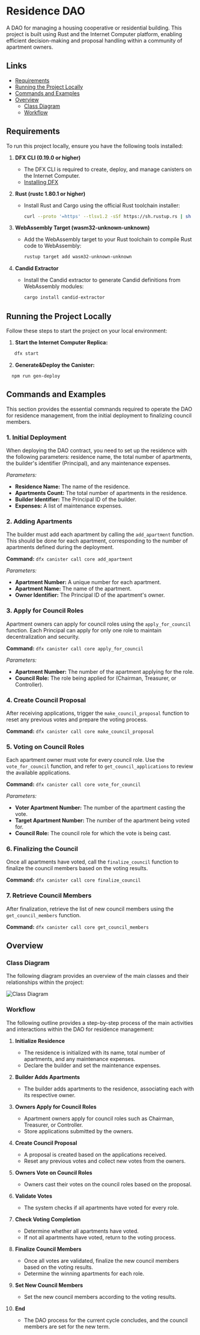 # Residence DAO

A DAO for managing a housing cooperative or residential building. This project is built using Rust and the Internet Computer platform, enabling efficient decision-making and proposal handling within a community of apartment owners.

## Links

- [Requirements](#requirements)
- [Running the Project Locally](#running-the-project-locally)
- [Commands and Examples](#commands-and-examples)
- [Overview](#overview)
  - [Class Diagram](#class-diagram)
  - [Workflow](#workflow)

## Requirements

To run this project locally, ensure you have the following tools installed:

1. **DFX CLI (0.19.0 or higher)**
   - The DFX CLI is required to create, deploy, and manage canisters on the Internet Computer.
   - [Installing DFX](https://internetcomputer.org/docs/current/developer-docs/getting-started/install/)
   
2. **Rust (rustc 1.80.1 or higher)**
   - Install Rust and Cargo using the official Rust toolchain installer:
     ```bash
     curl --proto '=https' --tlsv1.2 -sSf https://sh.rustup.rs | sh
     ```
   
3. **WebAssembly Target (wasm32-unknown-unknown)**
   - Add the WebAssembly target to your Rust toolchain to compile Rust code to WebAssembly:
     ```bash
     rustup target add wasm32-unknown-unknown
     ```
   
4. **Candid Extractor**
   - Install the Candid extractor to generate Candid definitions from WebAssembly modules:
     ```bash
     cargo install candid-extractor
     ```

## Running the Project Locally

Follow these steps to start the project on your local environment:

1. **Start the Internet Computer Replica:**
```bash
   dfx start
```
2. **Generate&Deploy the Canister:**
```
  npm run gen-deploy
```

## Commands and Examples

This section provides the essential commands required to operate the DAO for residence management, from the initial deployment to finalizing council members.

### 1. Initial Deployment

When deploying the DAO contract, you need to set up the residence with the following parameters: residence name, the total number of apartments, the builder's identifier (Principal), and any maintenance expenses.

*Parameters:*
- **Residence Name:** The name of the residence.
- **Apartments Count:** The total number of apartments in the residence.
- **Builder Identifier:** The Principal ID of the builder.
- **Expenses:** A list of maintenance expenses.

### 2. Adding Apartments

The builder must add each apartment by calling the `add_apartment` function. This should be done for each apartment, corresponding to the number of apartments defined during the deployment.

**Command:**
`dfx canister call core add_apartment`

*Parameters:*
- **Apartment Number:** A unique number for each apartment.
- **Apartment Name:** The name of the apartment.
- **Owner Identifier:** The Principal ID of the apartment's owner.

### 3. Apply for Council Roles

Apartment owners can apply for council roles using the `apply_for_council` function. Each Principal can apply for only one role to maintain decentralization and security.

**Command:**
`dfx canister call core apply_for_council`

*Parameters:*
- **Apartment Number:** The number of the apartment applying for the role.
- **Council Role:** The role being applied for (Chairman, Treasurer, or Controller).

### 4. Create Council Proposal

After receiving applications, trigger the `make_council_proposal` function to reset any previous votes and prepare the voting process.

**Command:**
`dfx canister call core make_council_proposal`

### 5. Voting on Council Roles

Each apartment owner must vote for every council role. Use the `vote_for_council` function, and refer to `get_council_applications` to review the available applications.

**Command:**
`dfx canister call core vote_for_council`

*Parameters:*
- **Voter Apartment Number:** The number of the apartment casting the vote.
- **Target Apartment Number:** The number of the apartment being voted for.
- **Council Role:** The council role for which the vote is being cast.

### 6. Finalizing the Council

Once all apartments have voted, call the `finalize_council` function to finalize the council members based on the voting results.

**Command:**
`dfx canister call core finalize_council`

### 7. Retrieve Council Members

After finalization, retrieve the list of new council members using the `get_council_members` function.

**Command:**
`dfx canister call core get_council_members`

## Overview

### Class Diagram
The following diagram provides an overview of the main classes and their relationships within the project:

![Class Diagram](img/ClassDiagram.jpg)

### Workflow
The following outline provides a step-by-step process of the main activities and interactions within the DAO for residence management:

1. **Initialize Residence**
   - The residence is initialized with its name, total number of apartments, and any maintenance expenses.
   - Declare the builder and set the maintenance expenses.

2. **Builder Adds Apartments**
   - The builder adds apartments to the residence, associating each with its respective owner.

3. **Owners Apply for Council Roles**
   - Apartment owners apply for council roles such as Chairman, Treasurer, or Controller.
   - Store applications submitted by the owners.

4. **Create Council Proposal**
   - A proposal is created based on the applications received.
   - Reset any previous votes and collect new votes from the owners.

5. **Owners Vote on Council Roles**
   - Owners cast their votes on the council roles based on the proposal.

6. **Validate Votes**
   - The system checks if all apartments have voted for every role.

7. **Check Voting Completion**
   - Determine whether all apartments have voted.
   - If not all apartments have voted, return to the voting process.

8. **Finalize Council Members**
   - Once all votes are validated, finalize the new council members based on the voting results.
   - Determine the winning apartments for each role.

9. **Set New Council Members**
    - Set the new council members according to the voting results.

10. **End**
    - The DAO process for the current cycle concludes, and the council members are set for the new term.
